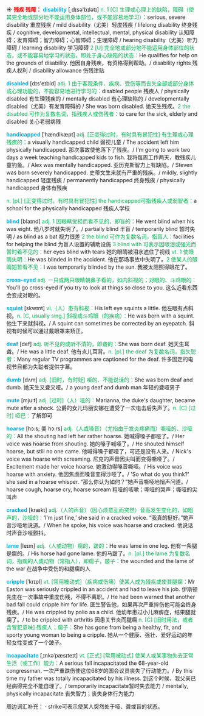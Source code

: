 ☀ <font color="red">**残疾 残障：**</font>
<font color="sky blue">**disability**</font> [͵dɪsə'bɪlətɪ] 
<font color="#00b050">n. 1 [C] 生理或心理上的缺陷，障碍（使其完全地或部分地不能运用身体部位，或不能容易地学习）：</font>serious, severe disability 重度残疾 / mild disability（尤美）轻度残疾 / lifelong disability 终身残疾 / cognitive, developmental, intellectual, mental, physical disability 认知障碍；发育障碍；智力障碍；心智障碍；生理障碍 / hearing disability（尤美）听力障碍 / learning disability 学习障碍 <font color="#00b050">2 [U] 完全地或部分地不能运用身体部位的状态，或不能容易地学习的状态，即处于身心缺陷的状态：</font>He qualifies for help on the grounds of disability. 他因自身残疾，有资格得到帮助。/ disability rights 残疾人权利 / disability allowance 伤残津贴

<font color="sky blue">**disabled**</font> [dɪs'eɪbld] 
<font color="#00b050">adj. 1 由于客观条件、疾病、受伤等而丧失全部或部分身体或心理功能的，不能容易地进行学习的：</font>disabled people 残疾人 / physically disabled 有生理残疾的 / mentally disabled 有心理缺陷的 / developmentally disabled（尤美）有发育障碍的 / She was born disabled. 她天生残疾。<font color="#00b050">2 the disabled 可作为复数名词，指残疾人或伤残者：</font>to care for the sick, elderly and disabled 关心老弱病残
           
<font color="sky blue">**handicapped**</font> [ˈhændikæpt]
<font color="#00b050">adj. [正变得过时，有时具有冒犯性] 有生理或心理残疾的：</font>a visually handicapped child 弱视儿童 / The accident left him physically handicapped. 那次事故使他落下了残疾。/ I'm going to work two days a week teaching handicapped kids to fish. 我将每周工作两天，教残疾儿童钓鱼。/ Alex was mentally handicapped. 亚历克斯智力上有缺陷。/ Steven was born severely handicapped. 史蒂文生来就有严重的残疾。/ mildly, slightly handicapped 轻度残疾 / permanently handicapped 终身残疾 / physically handicapped 身体有残疾

<font color="#00b050">n. [pl.] [正变得过时，有时具有冒犯性] the handicapped可指残疾人或弱智者：</font>a school for the physically handicapped 残疾人学校

<font color="sky blue">**blind**</font> [blaɪnd] 
<font color="#00b050">adj. 1 因眼睛受损而看不见的，即盲的：</font>He went blind when his was eight. 他八岁时就失明了。/ partially blind 半盲 / temporarily blind 暂时失明 / as blind as a bat 视力很差 <font color="#00b050">2 the blind 可作为复数名词，指盲人：</font>facilities for helping the blind 为盲人设置的辅助设施 <font color="#00b050">3 blind with 可表示因眼泪或强光而暂时看不见的：</font>her eyes blind with tears 她的眼睛被泪水遮住了视线 <font color="#00b050">vt. 1 使眼睛失明：</font>He was blinded in the accident. 他在那场事故中失明了。<font color="#00b050">2 使某人的眼睛短暂看不见：</font>I was temporarily blinded by the sun. 我被太阳照得眼花了。
       
<font color="sky blue">**cross-eyed**</font>
<font color="#00b050">adj. 一只或两只眼睛朝鼻子看的，如内斜视的；对眼的、斗鸡眼的：</font>You'll go cross-eyed if you try to look at things so close to you. 这么近看东西会变成对眼的。

<font color="sky blue">**squint**</font> [skwɪnt]
<font color="#00b050">vi.（人）患有斜视：</font>His left eye squints a little. 他左眼有点斜视。<font color="#00b050">n. [C, usually sing.] 斜视或斗鸡眼（的疾病）：</font>He was born with a squint. 他生下来就斜视。/ A squint can sometimes be corrected by an eyepatch. 斜视有时候可以通过戴眼罩来矫正。

<font color="sky blue">**deaf**</font> [def] 
<font color="#00b050">adj. 听不见的或听不清的，即聋的：</font>She was born deaf. 她天生耳聋。/ He was a little deaf. 他有点儿耳背。<font color="#00b050">n. [pl.] the deaf 为复数名词，指失聪者：</font>Many regular TV programmes are captioned for the deaf. 许多固定的电视节目都为失聪者提供字幕。
           
<font color="sky blue">**dumb**</font> [dʌm]
<font color="#00b050">adj. [旧时，有时贬] 哑的、不能说话的：</font>She was born deaf and dumb. 她天生又聋又哑。/ a young deaf and dumb man 年轻的聋哑男子
                      
<font color="sky blue">**mute**</font> [mju:t] 
<font color="#00b050">adj. [过时]（人）哑的：</font>Marianna, the duke's daughter, became mute after a shock. 公爵的女儿玛丽安娜在遭受了一次电击后失声了。<font color="#00b050">n. [C] [过时] 哑巴：</font>了解即可

<font color="sky blue">**hoarse**</font> [hɔ:s; 美 hɔ:rs]
<font color="#00b050">adj.（人或嗓音）（尤指由于发炎疼痛而）嘶哑的、沙哑的：</font>All the shouting had left her rather hoarse. 她喊得嗓子都哑了。/ Her voice was hoarse from shouting. 她的嗓子喊哑了。/ He shouted himself hoarse, but still no one came. 他喊得嗓子都哑了，可还是没有人来。/ Nick's voice was hoarse with screaming. 尼克的声音因尖叫而变得嘶哑了。/ Excitement made her voice hoarse. 她激动得嗓音嘶哑。/ His voice was hoarse with anxiety. 他因焦虑而嗓音变得沙哑了。/ 'So what do you think?' she said in a hoarse whisper. “那么你认为如何？”她声音嘶哑地悄声问道。/ hoarse cough, hoarse cry, hoarse scream 粗哑的咳嗽；嘶哑的哭声；嘶哑的尖叫声
           
<font color="sky blue">**cracked**</font> [krækt]
<font color="#00b050">adj.（人的声音）（因心烦意乱而突然）音高发生变化的，如粗声的，沙哑的：</font>‘I'm just fine,’ she said in a cracked voice. “我真的挺好。”她声音沙哑地说道。/ When he spoke, his voice was hoarse and cracked. 他说话时声音沙哑颤抖。

<font color="sky blue">**lame**</font> [leɪm] 
<font color="#00b050">adj.（人或动物）瘸的，跛的：</font>He was lame in one leg. 他有一条腿是瘸的。/ His horse had gone lame. 他的马跛了。<font color="#00b050">n. [pl.] the lame 为复数名词，指瘸的人或动物（常指人），即瘸子，跛子：</font>the wounded and the lame of the war 在战争中受伤的和腿瘸的人
           
<font color="sky blue">**cripple**</font> [ˈkrɪpl]
<font color="#00b050">vt. [常用被动式]（疾病或伤痛）使某人成为残疾或使其腿瘸：</font>Mr Easton was seriously crippled in an accident and had to leave his job. 伊斯顿先生在一次事故中重度伤残，不得不离职。/ He had been warned that another bad fall could cripple him for life. 医生警告他，如果再次严重摔伤他可能会终身残疾。/ He was crippled by polio as a child. 他幼年患过小儿麻痹症，结果腿就瘸了。/ to be crippled with arthritis 因患关节炎而腿瘸 <font color="#00b050">n. [C] [旧时用法，或者含冒犯意味] 残疾人；瘸子：</font>She has gone from being a healthy, fit, and sporty young woman to being a cripple. 她从一个健康、强壮、爱好运动的年轻女性变成了一个跛子。
           
<font color="sky blue">**incapacitate**</font> [ˌɪnkəˈpæsɪteɪt]
<font color="#00b050">vt. [正式] [常用被动式] 使某人或某事物失去正常生活（或工作）能力：</font>A serious fall incapacitated the 68-year-old congressman. 一次严重跌伤使这位68岁的国会议员丧失了行动能力。/ By this time my father was totally incapacitated by his illness. 到这个时候、我父亲已经病得完全不能自理了。/ temporarily incapacitate暂时失去能力 / mentally, physically incapacitate 丧失智力；丧失身体行为能力

周边词汇补充：
· strike可表示使某人突然处于哑、聋或盲的状态。

